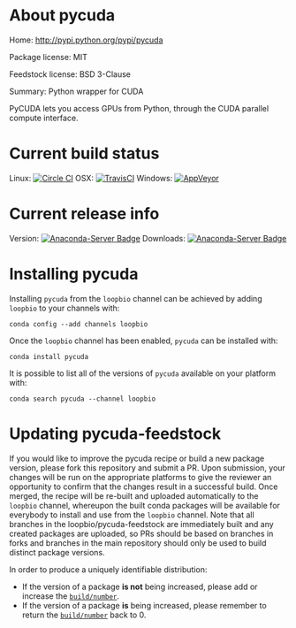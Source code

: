 About pycuda
============

Home: http://pypi.python.org/pypi/pycuda

Package license: MIT

Feedstock license: BSD 3-Clause

Summary: Python wrapper for CUDA

PyCUDA lets you access GPUs from Python, through the CUDA parallel
compute interface.


Current build status
====================

Linux: [![Circle CI](https://circleci.com/gh/loopbio/pycuda-feedstock.svg?style=shield)](https://circleci.com/gh/loopbio/pycuda-feedstock)
OSX: [![TravisCI](https://travis-ci.org/loopbio/pycuda-feedstock.svg?branch=master)](https://travis-ci.org/loopbio/pycuda-feedstock)
Windows: [![AppVeyor](https://ci.appveyor.com/api/projects/status/github/loopbio/pycuda-feedstock?svg=True)](https://ci.appveyor.com/project/loopbio/pycuda-feedstock/branch/master)

Current release info
====================
Version: [![Anaconda-Server Badge](https://anaconda.org/loopbio/pycuda/badges/version.svg)](https://anaconda.org/loopbio/pycuda)
Downloads: [![Anaconda-Server Badge](https://anaconda.org/loopbio/pycuda/badges/downloads.svg)](https://anaconda.org/loopbio/pycuda)

Installing pycuda
=================

Installing `pycuda` from the `loopbio` channel can be achieved by adding `loopbio` to your channels with:

```
conda config --add channels loopbio
```

Once the `loopbio` channel has been enabled, `pycuda` can be installed with:

```
conda install pycuda
```

It is possible to list all of the versions of `pycuda` available on your platform with:

```
conda search pycuda --channel loopbio
```




Updating pycuda-feedstock
=========================

If you would like to improve the pycuda recipe or build a new
package version, please fork this repository and submit a PR. Upon submission,
your changes will be run on the appropriate platforms to give the reviewer an
opportunity to confirm that the changes result in a successful build. Once
merged, the recipe will be re-built and uploaded automatically to the
`loopbio` channel, whereupon the built conda packages will be available for
everybody to install and use from the `loopbio` channel.
Note that all branches in the loopbio/pycuda-feedstock are
immediately built and any created packages are uploaded, so PRs should be based
on branches in forks and branches in the main repository should only be used to
build distinct package versions.

In order to produce a uniquely identifiable distribution:
 * If the version of a package **is not** being increased, please add or increase
   the [``build/number``](http://conda.pydata.org/docs/building/meta-yaml.html#build-number-and-string).
 * If the version of a package **is** being increased, please remember to return
   the [``build/number``](http://conda.pydata.org/docs/building/meta-yaml.html#build-number-and-string)
   back to 0.
